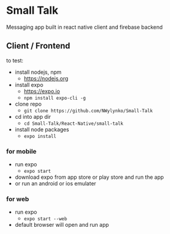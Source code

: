 # Small Talk

Messaging app built in react native client and firebase backend

## Client / Frontend

to test: 

- install nodejs, npm
  - https://nodejs.org
- install expo
  - https://expo.io
  - `npm install expo-cli -g`
- clone repo
  - `git clone https://github.com/NWylynko/Small-Talk`
- cd into app dir
  - `cd Small-Talk/React-Native/small-talk`
- install node packages
  - `expo install`

### for mobile

- run expo
  - `expo start`
- download expo from app store or play store and run the app
- or run an android or ios emulater

### for web

- run expo
  - `expo start --web`
- default browser will open and run app
